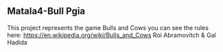 ## Matala4-Bull Pgia
This project represents the game Bulls and Cows 
you can see the rules here: https://en.wikipedia.org/wiki/Bulls_and_Cows
Roi Abramovitch & Gal Hadida
